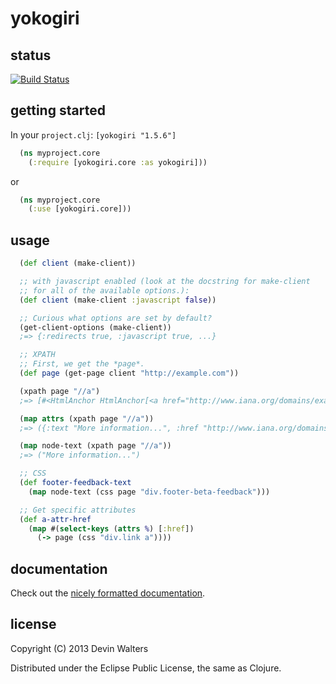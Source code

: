# yokogiri

## status

[![Build Status](https://travis-ci.org/devn/yokogiri.png)](https://travis-ci.org/devn/yokogiri)

## getting started

In your `project.clj`: `[yokogiri "1.5.6"]`
```clojure
  (ns myproject.core
    (:require [yokogiri.core :as yokogiri]))
```
or
```clojure
  (ns myproject.core
    (:use [yokogiri.core]))
```

## usage
```clojure
  (def client (make-client))

  ;; with javascript enabled (look at the docstring for make-client
  ;; for all of the available options.):
  (def client (make-client :javascript false))

  ;; Curious what options are set by default?
  (get-client-options (make-client))
  ;=> {:redirects true, :javascript true, ...}

  ;; XPATH
  ;; First, we get the *page*.
  (def page (get-page client "http://example.com"))

  (xpath page "//a")
  ;=> [#<HtmlAnchor HtmlAnchor[<a href="http://www.iana.org/domains/example">]>]

  (map attrs (xpath page "//a"))
  ;=> ({:text "More information...", :href "http://www.iana.org/domains/example"})

  (map node-text (xpath page "//a"))
  ;=> ("More information...")

  ;; CSS
  (def footer-feedback-text
    (map node-text (css page "div.footer-beta-feedback")))

  ;; Get specific attributes
  (def a-attr-href
    (map #(select-keys (attrs %) [:href])
      (-> page (css "div.link a"))))
```

## documentation

Check out the [nicely formatted documentation](https://rawgithub.com/devn/yokogiri/master/docs/uberdoc.html).

## license

Copyright (C) 2013 Devin Walters

Distributed under the Eclipse Public License, the same as Clojure.
